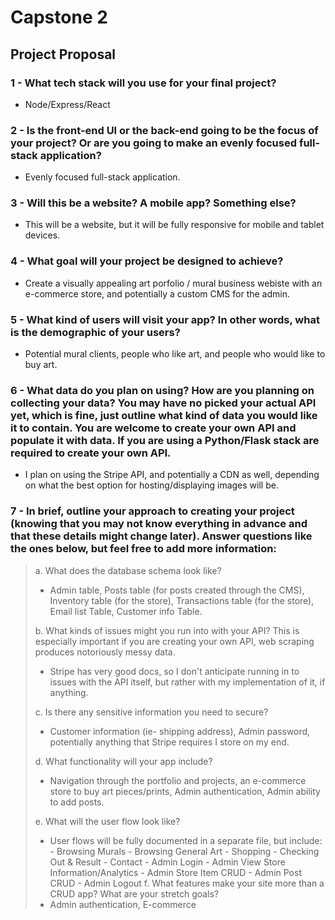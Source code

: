 # Capstone 2

## Project Proposal

### 1 - What tech stack will you use for your final project?

-   Node/Express/React

### 2 - Is the front-end UI or the back-end going to be the focus of your project? Or are you going to make an evenly focused full-stack application?

-   Evenly focused full-stack application.

### 3 - Will this be a website? A mobile app? Something else?

-   This will be a website, but it will be fully responsive for mobile and tablet devices.

### 4 - What goal will your project be designed to achieve?

-   Create a visually appealing art porfolio / mural business webiste with an e-commerce store, and potentially a custom CMS for the admin.

### 5 - What kind of users will visit your app? In other words, what is the demographic of your users?

-   Potential mural clients, people who like art, and people who would like to buy art.

### 6 - What data do you plan on using? How are you planning on collecting your data? You may have no picked your actual API yet, which is fine, just outline what kind of data you would like it to contain. You are welcome to create your own API and populate it with data. If you are using a Python/Flask stack are required to create your own API.

-   I plan on using the Stripe API, and potentially a CDN as well, depending on what the best option for hosting/displaying images will be.

### 7 - In brief, outline your approach to creating your project (knowing that you may not know everything in advance and that these details might change later). Answer questions like the ones below, but feel free to add more information:

> a. What does the database schema look like?
>
> -   Admin table, Posts table (for posts created through the CMS), Inventory table (for the store), Transactions table (for the store), Email list Table, Customer info Table.
>
> b. What kinds of issues might you run into with your API? This is especially important if you are creating your own API, web scraping produces notoriously messy data.
>
> -   Stripe has very good docs, so I don't anticipate running in to issues with the API itself, but rather with my implementation of it, if anything.
>
> c. Is there any sensitive information you need to secure?
>
> -   Customer information (ie- shipping address), Admin password, potentially anything that Stripe requires I store on my end.
>
> d. What functionality will your app include?
>
> -   Navigation through the portfolio and projects, an e-commerce store to buy art pieces/prints, Admin authentication, Admin ability to add posts.
>
> e. What will the user flow look like?
>
> -   User flows will be fully documented in a separate file, but include: - Browsing Murals - Browsing General Art - Shopping - Checking Out & Result - Contact - Admin Login - Admin View Store Information/Analytics - Admin Store Item CRUD - Admin Post CRUD - Admin Logout
>     f. What features make your site more than a CRUD app? What are your stretch goals?
> -   Admin authentication, E-commerce
